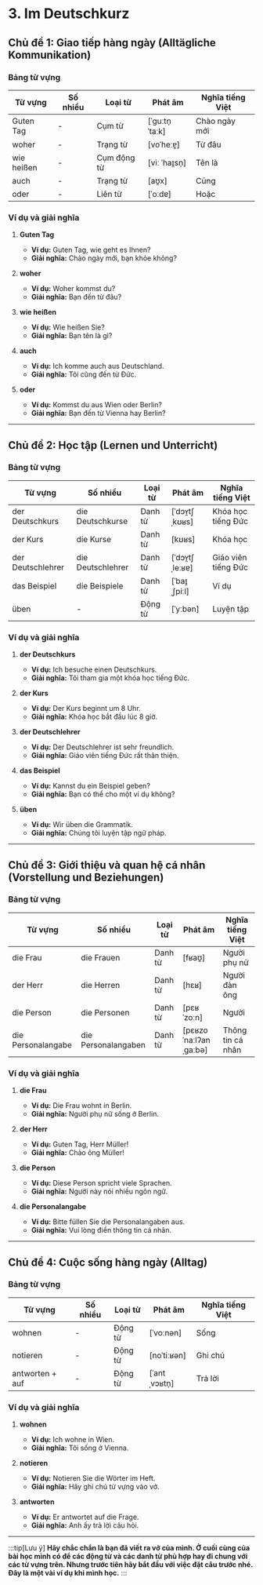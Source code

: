 # 3. Im Deutschkurz
## **Chủ đề 1: Giao tiếp hàng ngày (Alltägliche Kommunikation)**

### **Bảng từ vựng**

|**Từ vựng**|**Số nhiều**|**Loại từ**|**Phát âm**|**Nghĩa tiếng Việt**|
|---|---|---|---|---|
|Guten Tag|-|Cụm từ|[ˈɡuːtn̩ ˈtaːk]|Chào ngày mới|
|woher|-|Trạng từ|[voˈheːɐ̯]|Từ đâu|
|wie heißen|-|Cụm động từ|[viː ˈhaɪ̯sn̩]|Tên là|
|auch|-|Trạng từ|[aʊ̯x]|Cũng|
|oder|-|Liên từ|[ˈoːdɐ]|Hoặc|

### **Ví dụ và giải nghĩa**

1. **Guten Tag**
    
    - **Ví dụ:** Guten Tag, wie geht es Ihnen?
    - **Giải nghĩa:** Chào ngày mới, bạn khỏe không?
2. **woher**
    
    - **Ví dụ:** Woher kommst du?
    - **Giải nghĩa:** Bạn đến từ đâu?
3. **wie heißen**
    
    - **Ví dụ:** Wie heißen Sie?
    - **Giải nghĩa:** Bạn tên là gì?
4.  **auch**
    
    - **Ví dụ:** Ich komme auch aus Deutschland.
    - **Giải nghĩa:** Tôi cũng đến từ Đức.
5.  **oder**
    
    - **Ví dụ:** Kommst du aus Wien oder Berlin?
    - **Giải nghĩa:** Bạn đến từ Vienna hay Berlin?

---

## **Chủ đề 2: Học tập (Lernen und Unterricht)**

### **Bảng từ vựng**

|**Từ vựng**|**Số nhiều**|**Loại từ**|**Phát âm**|**Nghĩa tiếng Việt**|
|---|---|---|---|---|
|der Deutschkurs|die Deutschkurse|Danh từ|[ˈdɔʏ̯tʃˌkʊʁs]|Khóa học tiếng Đức|
|der Kurs|die Kurse|Danh từ|[kʊʁs]|Khóa học|
|der Deutschlehrer|die Deutschlehrer|Danh từ|[ˈdɔʏ̯tʃˌleːʁɐ]|Giáo viên tiếng Đức|
|das Beispiel|die Beispiele|Danh từ|[ˈbaɪ̯ˌʃpiːl]|Ví dụ|
|üben|-|Động từ|[ˈyːbən]|Luyện tập|

### **Ví dụ và giải nghĩa**

1.  **der Deutschkurs**
    
    - **Ví dụ:** Ich besuche einen Deutschkurs.
    - **Giải nghĩa:** Tôi tham gia một khóa học tiếng Đức.
2.  **der Kurs**
    
    - **Ví dụ:** Der Kurs beginnt um 8 Uhr.
    - **Giải nghĩa:** Khóa học bắt đầu lúc 8 giờ.
3.  **der Deutschlehrer**
    
    - **Ví dụ:** Der Deutschlehrer ist sehr freundlich.
    - **Giải nghĩa:** Giáo viên tiếng Đức rất thân thiện.
4.  **das Beispiel**
    
    - **Ví dụ:** Kannst du ein Beispiel geben?
    - **Giải nghĩa:** Bạn có thể cho một ví dụ không?
5.  **üben**
    
    - **Ví dụ:** Wir üben die Grammatik.
    - **Giải nghĩa:** Chúng tôi luyện tập ngữ pháp.

---

## **Chủ đề 3: Giới thiệu và quan hệ cá nhân (Vorstellung und Beziehungen)**

### **Bảng từ vựng**

|**Từ vựng**|**Số nhiều**|**Loại từ**|**Phát âm**|**Nghĩa tiếng Việt**|
|---|---|---|---|---|
|die Frau|die Frauen|Danh từ|[fʁaʊ̯]|Người phụ nữ|
|der Herr|die Herren|Danh từ|[hɛʁ]|Người đàn ông|
|die Person|die Personen|Danh từ|[pɛʁˈzoːn]|Người|
|die Personalangabe|die Personalangaben|Danh từ|[pɛʁzoˈnaːlʔanˌɡaːbə]|Thông tin cá nhân|

### **Ví dụ và giải nghĩa**

1. **die Frau**
    
    - **Ví dụ:** Die Frau wohnt in Berlin.
    - **Giải nghĩa:** Người phụ nữ sống ở Berlin.
2. **der Herr**
    
    - **Ví dụ:** Guten Tag, Herr Müller!
    - **Giải nghĩa:** Chào ông Müller!
3. **die Person**
    
    - **Ví dụ:** Diese Person spricht viele Sprachen.
    - **Giải nghĩa:** Người này nói nhiều ngôn ngữ.
4. **die Personalangabe**
    
    - **Ví dụ:** Bitte füllen Sie die Personalangaben aus.
    - **Giải nghĩa:** Vui lòng điền thông tin cá nhân.

---

## **Chủ đề 4: Cuộc sống hàng ngày (Alltag)**

### **Bảng từ vựng**

| **Từ vựng**     | **Số nhiều** | **Loại từ** | **Phát âm**   | **Nghĩa tiếng Việt** |
| --------------- | ------------ | ----------- | ------------- | -------------------- |
| wohnen          | -            | Động từ     | [ˈvoːnən]     | Sống                 |
| notieren        | -            | Động từ     | [noˈtiːʁən]   | Ghi chú              |
| antworten + auf | -            | Động từ     | [ˈantˌvɔʁtn̩] | Trả lời              |

### **Ví dụ và giải nghĩa**

1. **wohnen**
    
    - **Ví dụ:** Ich wohne in Wien.
    - **Giải nghĩa:** Tôi sống ở Vienna.
2. **notieren**
    
    - **Ví dụ:** Notieren Sie die Wörter im Heft.
    - **Giải nghĩa:** Hãy ghi chú từ vựng vào vở.
3. **antworten**
    
    - **Ví dụ:** Er antwortet auf die Frage.
    - **Giải nghĩa:** Anh ấy trả lời câu hỏi.
---
:::tip[Lưu ý]
**Hãy chắc chắn là bạn đã viết ra vở của mình. Ở cuối cùng của bài học mình có để các động từ và các danh từ phù hợp hay đi chung với các từ vựng trên. Nhưng trước tiên hãy bắt đầu với việc đặt câu trước nhé. Đây là một vài ví dụ khi mình học.**
:::